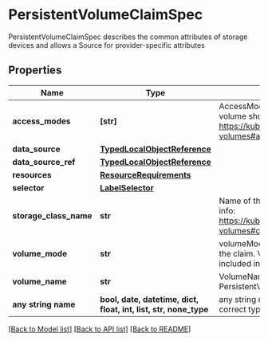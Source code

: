 # PersistentVolumeClaimSpec

PersistentVolumeClaimSpec describes the common attributes of storage devices and allows a Source for provider-specific attributes

## Properties
Name | Type | Description | Notes
------------ | ------------- | ------------- | -------------
**access_modes** | **[str]** | AccessModes contains the desired access modes the volume should have. More info: https://kubernetes.io/docs/concepts/storage/persistent-volumes#access-modes-1 | [optional] 
**data_source** | [**TypedLocalObjectReference**](TypedLocalObjectReference.md) |  | [optional] 
**data_source_ref** | [**TypedLocalObjectReference**](TypedLocalObjectReference.md) |  | [optional] 
**resources** | [**ResourceRequirements**](ResourceRequirements.md) |  | [optional] 
**selector** | [**LabelSelector**](LabelSelector.md) |  | [optional] 
**storage_class_name** | **str** | Name of the StorageClass required by the claim. More info: https://kubernetes.io/docs/concepts/storage/persistent-volumes#class-1 | [optional] 
**volume_mode** | **str** | volumeMode defines what type of volume is required by the claim. Value of Filesystem is implied when not included in claim spec. | [optional] 
**volume_name** | **str** | VolumeName is the binding reference to the PersistentVolume backing this claim. | [optional] 
**any string name** | **bool, date, datetime, dict, float, int, list, str, none_type** | any string name can be used but the value must be the correct type | [optional]

[[Back to Model list]](../README.md#documentation-for-models) [[Back to API list]](../README.md#documentation-for-api-endpoints) [[Back to README]](../README.md)



